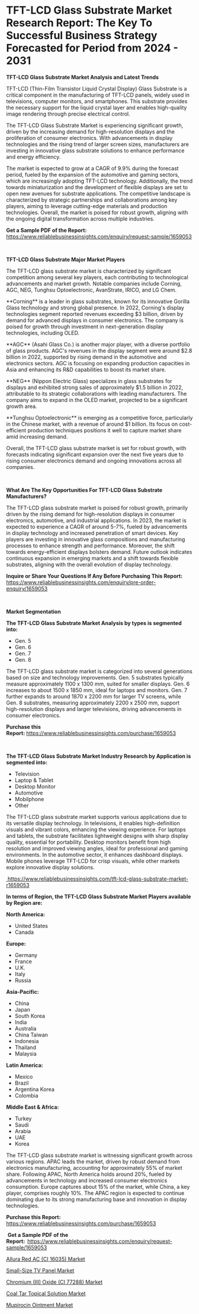 <p><h1>TFT-LCD Glass Substrate Market Research Report: The Key To Successful Business Strategy Forecasted for Period from 2024 - 2031</h1></p><p><strong>TFT-LCD Glass Substrate Market Analysis and Latest Trends</strong></p>
<p><p>TFT-LCD (Thin-Film Transistor Liquid Crystal Display) Glass Substrate is a critical component in the manufacturing of TFT-LCD panels, widely used in televisions, computer monitors, and smartphones. This substrate provides the necessary support for the liquid crystal layer and enables high-quality image rendering through precise electrical control. </p><p>The TFT-LCD Glass Substrate Market is experiencing significant growth, driven by the increasing demand for high-resolution displays and the proliferation of consumer electronics. With advancements in display technologies and the rising trend of larger screen sizes, manufacturers are investing in innovative glass substrate solutions to enhance performance and energy efficiency. </p><p>The market is expected to grow at a CAGR of 9.9% during the forecast period, fueled by the expansion of the automotive and gaming sectors, which are increasingly adopting TFT-LCD technology. Additionally, the trend towards miniaturization and the development of flexible displays are set to open new avenues for substrate applications. The competitive landscape is characterized by strategic partnerships and collaborations among key players, aiming to leverage cutting-edge materials and production technologies. Overall, the market is poised for robust growth, aligning with the ongoing digital transformation across multiple industries.</p></p>
<p><strong>Get a Sample PDF of the Report:&nbsp;</strong> <a href="https://www.reliablebusinessinsights.com/enquiry/request-sample/1659053?utm_campaign=1113&utm_medium=2&utm_source=Github&utm_content=ia&utm_term=28092024&utm_id=tft-lcd-glass-substrate">https://www.reliablebusinessinsights.com/enquiry/request-sample/1659053</a></p>
<p>&nbsp;</p>
<p><strong>TFT-LCD Glass Substrate Major Market Players</strong></p>
<p><p>The TFT-LCD glass substrate market is characterized by significant competition among several key players, each contributing to technological advancements and market growth. Notable companies include Corning, AGC, NEG, Tunghsu Optoelectronic, AvanStrate, IRICO, and LG Chem.</p><p>**Corning** is a leader in glass substrates, known for its innovative Gorilla Glass technology and strong global presence. In 2022, Corning's display technologies segment reported revenues exceeding $3 billion, driven by demand for advanced displays in consumer electronics. The company is poised for growth through investment in next-generation display technologies, including OLED.</p><p>**AGC** (Asahi Glass Co.) is another major player, with a diverse portfolio of glass products. AGC's revenues in the display segment were around $2.8 billion in 2022, supported by rising demand in the automotive and electronics sectors. AGC is focusing on expanding production capacities in Asia and enhancing its R&D capabilities to boost its market share.</p><p>**NEG** (Nippon Electric Glass) specializes in glass substrates for displays and exhibited strong sales of approximately $1.5 billion in 2022, attributable to its strategic collaborations with leading manufacturers. The company aims to expand in the OLED market, projected to be a significant growth area.</p><p>**Tunghsu Optoelectronic** is emerging as a competitive force, particularly in the Chinese market, with a revenue of around $1 billion. Its focus on cost-efficient production techniques positions it well to capture market share amid increasing demand.</p><p>Overall, the TFT-LCD glass substrate market is set for robust growth, with forecasts indicating significant expansion over the next five years due to rising consumer electronics demand and ongoing innovations across all companies.</p></p>
<p>&nbsp;</p>
<p><strong>What Are The Key Opportunities For TFT-LCD Glass Substrate Manufacturers?</strong></p>
<p><p>The TFT-LCD glass substrate market is poised for robust growth, primarily driven by the rising demand for high-resolution displays in consumer electronics, automotive, and industrial applications. In 2023, the market is expected to experience a CAGR of around 5-7%, fueled by advancements in display technology and increased penetration of smart devices. Key players are investing in innovative glass compositions and manufacturing processes to enhance strength and performance. Moreover, the shift towards energy-efficient displays bolsters demand. Future outlook indicates continuous expansion in emerging markets and a shift towards flexible substrates, aligning with the overall evolution of display technology.</p></p>
<p><strong>Inquire or Share Your Questions If Any Before Purchasing This Report:</strong> <a href="https://www.reliablebusinessinsights.com/enquiry/pre-order-enquiry/1659053?utm_campaign=1113&utm_medium=2&utm_source=Github&utm_content=ia&utm_term=28092024&utm_id=tft-lcd-glass-substrate">https://www.reliablebusinessinsights.com/enquiry/pre-order-enquiry/1659053</a></p>
<p>&nbsp;</p>
<p><strong>Market Segmentation</strong></p>
<p><strong>The TFT-LCD Glass Substrate Market Analysis by types is segmented into:</strong></p>
<p><ul><li>Gen. 5</li><li>Gen. 6</li><li>Gen. 7</li><li>Gen. 8</li></ul></p>
<p><p>The TFT-LCD glass substrate market is categorized into several generations based on size and technology improvements. Gen. 5 substrates typically measure approximately 1100 x 1300 mm, suited for smaller displays. Gen. 6 increases to about 1500 x 1850 mm, ideal for laptops and monitors. Gen. 7 further expands to around 1870 x 2200 mm for larger TV screens, while Gen. 8 substrates, measuring approximately 2200 x 2500 mm, support high-resolution displays and larger televisions, driving advancements in consumer electronics.</p></p>
<p><strong>Purchase this Report:&nbsp;</strong><a href="https://www.reliablebusinessinsights.com/purchase/1659053?utm_campaign=1113&utm_medium=2&utm_source=Github&utm_content=ia&utm_term=28092024&utm_id=tft-lcd-glass-substrate">https://www.reliablebusinessinsights.com/purchase/1659053</a></p>
<p>&nbsp;</p>
<p><strong>The TFT-LCD Glass Substrate Market Industry Research by Application is segmented into:</strong></p>
<p><ul><li>Television</li><li>Laptop & Tablet</li><li>Desktop Monitor</li><li>Automotive</li><li>Mobilphone</li><li>Other</li></ul></p>
<p><p>The TFT-LCD glass substrate market supports various applications due to its versatile display technology. In televisions, it enables high-definition visuals and vibrant colors, enhancing the viewing experience. For laptops and tablets, the substrate facilitates lightweight designs with sharp display quality, essential for portability. Desktop monitors benefit from high resolution and improved viewing angles, ideal for professional and gaming environments. In the automotive sector, it enhances dashboard displays. Mobile phones leverage TFT-LCD for crisp visuals, while other markets explore innovative display solutions.</p></p>
<p><a href="https://www.reliablebusinessinsights.com/tft-lcd-glass-substrate-market-r1659053?utm_campaign=1113&utm_medium=2&utm_source=Github&utm_content=ia&utm_term=28092024&utm_id=tft-lcd-glass-substrate">&nbsp;https://www.reliablebusinessinsights.com/tft-lcd-glass-substrate-market-r1659053</a></p>
<p><strong>In terms of Region, the TFT-LCD Glass Substrate Market Players available by Region are:</strong></p>
<p>
    <p> <strong> North America: </strong>
        <ul>
            <li>United States</li>
            <li>Canada</li>
        </ul>
        </p> 
    <p> <strong> Europe: </strong>
        <ul>
            <li>Germany</li>
            <li>France</li>
            <li>U.K.</li>
            <li>Italy</li>
            <li>Russia</li>
        </ul>
        </p> 
    <p> <strong> Asia-Pacific: </strong>
        <ul>
            <li>China</li>
            <li>Japan</li>
            <li>South Korea</li>
            <li>India</li>
            <li>Australia</li>
            <li>China Taiwan</li>
            <li>Indonesia</li>
            <li>Thailand</li>
            <li>Malaysia</li>
        </ul>
        </p> 
    <p> <strong> Latin America: </strong>
        <ul>
            <li>Mexico</li>
            <li>Brazil</li>
            <li>Argentina Korea</li>
            <li>Colombia</li>
        </ul>
        </p> 
    <p> <strong> Middle East & Africa: </strong>
        <ul>
            <li>Turkey</li>
            <li>Saudi</li>
            <li>Arabia</li>
            <li>UAE</li>
            <li>Korea</li>
        </ul>
    </p>
    </p>
<p><p>The TFT-LCD glass substrate market is witnessing significant growth across various regions. APAC leads the market, driven by robust demand from electronics manufacturing, accounting for approximately 55% of market share. Following APAC, North America holds around 20%, fueled by advancements in technology and increased consumer electronics consumption. Europe captures about 15% of the market, while China, a key player, comprises roughly 10%. The APAC region is expected to continue dominating due to its strong manufacturing base and innovation in display technologies.</p></p>
<p><strong>Purchase this Report: </strong><a href="https://www.reliablebusinessinsights.com/purchase/1659053?utm_campaign=1113&utm_medium=2&utm_source=Github&utm_content=ia&utm_term=28092024&utm_id=tft-lcd-glass-substrate">https://www.reliablebusinessinsights.com/purchase/1659053</a></p>
<p>&nbsp;<strong>Get a Sample PDF of the Report:&nbsp;&nbsp;</strong><a href="https://www.reliablebusinessinsights.com/enquiry/request-sample/1659053?utm_campaign=1113&utm_medium=2&utm_source=Github&utm_content=ia&utm_term=28092024&utm_id=tft-lcd-glass-substrate">https://www.reliablebusinessinsights.com/enquiry/request-sample/1659053</a></p>
<p><strong></strong></p>
<p><p><a href="https://issuu.com/reportprime-2/docs/allura-red-ac-ci-16035-market-size-_beaf4ff58e07c4?utm_campaign=1113&utm_medium=2&utm_source=Github&utm_content=ia&utm_term=28092024&utm_id=tft-lcd-glass-substrate">Allura Red AC (CI 16035) Market</a></p><p><a href="https://github.com/mozsorpen/Market-Research-Report-List-1/blob/main/small-size-tv-panel-market.md?utm_campaign=1113&utm_medium=2&utm_source=Github&utm_content=ia&utm_term=28092024&utm_id=tft-lcd-glass-substrate">Small-Size TV Panel Market</a></p><p><a href="https://issuu.com/reportprime-2/docs/chromium-iii-oxide-ci-77288-market-_f29c5b25eb612b?utm_campaign=1113&utm_medium=2&utm_source=Github&utm_content=ia&utm_term=28092024&utm_id=tft-lcd-glass-substrate">Chromium (III) Oxide (CI 77288) Market</a></p><p><a href="https://www.linkedin.com/pulse/pioneering-growth-analyzing-global-coal-tar-topical-solution-0acme?trackingId=9zlM19bFSO2arwPPY9StfQ%3D%3D&utm_campaign=1113&utm_medium=2&utm_source=Github&utm_content=ia&utm_term=28092024&utm_id=tft-lcd-glass-substrate">Coal Tar Topical Solution Market</a></p><p><a href="https://www.linkedin.com/pulse/mupirocin-ointment-market-global-regional-analysis-focus-rg9pe?trackingId=dlG8Uj07SXuRg7fXpL2YFQ%3D%3D&utm_campaign=1113&utm_medium=2&utm_source=Github&utm_content=ia&utm_term=28092024&utm_id=tft-lcd-glass-substrate">Mupirocin Ointment Market</a></p></p>